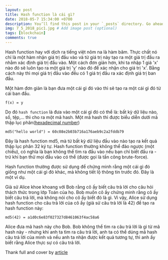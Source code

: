 ```yaml
---
layout: post
title: Hash function là cái gì?
date: 2018-05-7 15:34:00 +0700
description: You’ll find this post in your `_posts` directory. Go ahead and edit it and re-build the site to see your changes. # Add post description (optional)
img: 7_5_2018_pic1.jpg # Add image post (optional)
tags: [blockchain]
comments: true
---
```


Hash function hay với dịch ra tiếng việt nôm na là hàm băm. Thực chất nó chỉ là một hàm nhận giá trị đầu vào và từ giá trị này tạo ra một giá trị đầu ra nhằm xác định giá trị đầu vào. Một cách đơn giản hơn, khi ta nhập 1 giá 'x' nào đó sẽ luôn tạo ra một giá trị 'y' nào đó để xác nhận cho giá trị 'x'. Bằng cách này thì mọi giá trị đầu vào đều có 1 giá trị đầu ra xác định giá trị ban đầu.

Một hàm đơn giản là bạn đưa một cái gì đó vào thì sẽ tạo ra một cái gì đó từ cái ban đầu.

```
f(x) = y
```
Do đó `hash function` là đưa vào một cái gì đó có thể là: bất kỳ dữ liệu nào, số, tệp,... thì cho ra một mã hash. Một mã hash thì được biểu diễn dưới mã thập lục phân([hexadecimal number](https://vi.wikipedia.org/wiki/H%E1%BB%87_th%E1%BA%ADp_l%E1%BB%A5c_ph%C3%A2n))

```
md5("hello world") = 60c08e2b03b716a176aeb9c2a2fddb79
```

Đây là hash function md5, mà từ bất kỳ dữ liệu đầu vào nào tạo ra kết quả thập lục phân 32 ký tự. Hash function thường không thể đảo ngược (một chiều), có nghĩa là bạn không thể tìm ra đầu vào nếu bạn chỉ biết đầu ra - trừ khi bạn thử mọi đầu vào có thể (được gọi là tấn công brute-force).

Hash function thường được sử dụng để chứng minh rằng một cái gì đó giống như một cái gì đó khác, mà không tiết lộ thông tin trước đó. Đây là một ví dụ.

Giả sử Alice khoe khoang với Bob rằng cô ấy biết câu trả lời cho câu hỏi thách thức trong lớp Toán của họ. Bob muốn cô ấy chứng minh rằng cô ấy biết câu trả lời, mà không nói cho cô ấy biết đó là gì. Vì vậy, Alice sử dụng hash function cho câu trả lời của cô ấy (giả sử câu trả lời là 42) để tạo ra hash function này:

```
md5(42) = a1d0c6e83f027327d8461063f4ac58a6
```
Alice đưa mã hash này cho Bob. Bob không thể tìm ra câu trả lời là gì từ mã hash này - nhưng khi anh ta tìm ra câu trả lời, anh ta có thể dúng mã hash câu trả lời của mình và nếu anh ta nhận được kết quả tương tự, thì anh ấy biết rằng Alice thực sự có câu trả lời.

Thank full and cover by [article](https://learncryptography.com/hash-functions/what-are-hash-functions)
